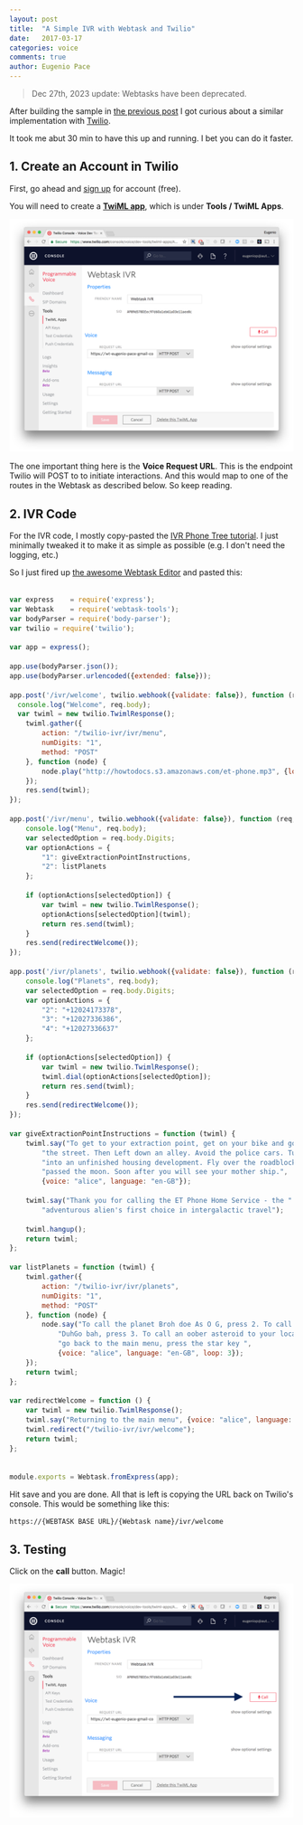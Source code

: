 ```yaml
---
layout: post
title:  "A Simple IVR with Webtask and Twilio"
date:   2017-03-17
categories: voice
comments: true
author: Eugenio Pace
---
```


> Dec 27th, 2023 update: Webtasks have been deprecated.

After building the sample in [the previous post](/post/2017-03-12-Securing-IVR-with-Auth0.markdown}) I got curious about a similar implementation with [Twilio](https://twilio.com).

It took me abut 30 min to have this up and running. I bet you can do it faster.

## 1. Create an Account in Twilio

First, go ahead and [sign up](https://www.twilio.com/try-twilio) for account (free). 

You will need to create a **[TwiML app](https://www.twilio.com/console/voice/dev-tools/twiml-apps)**, which is under **Tools / TwiML Apps**. 

![](/media/twilio-console.png)

The one important thing here is the **Voice Request URL**. This is the endpoint Twilio will POST to to initiate interactions. And this would map to one of the routes in the Webtask as described below. So keep reading.

## 2. IVR Code

For the IVR code, I mostly copy-pasted the [IVR Phone Tree tutorial](https://www.twilio.com/docs/tutorials/walkthrough/ivr-phone-tree/node/express). I just minimally tweaked it to make it as simple as possible (e.g. I don't need the logging, etc.)

So I just fired up [the awesome Webtask Editor](https://webtask.io/make) and pasted this:

```js

var express    = require('express');
var Webtask    = require('webtask-tools');
var bodyParser = require('body-parser');
var twilio = require('twilio');

var app = express();

app.use(bodyParser.json());
app.use(bodyParser.urlencoded({extended: false}));

app.post('/ivr/welcome', twilio.webhook({validate: false}), function (req, res) {
  console.log("Welcome", req.body);
  var twiml = new twilio.TwimlResponse();
    twiml.gather({
        action: "/twilio-ivr/ivr/menu",
        numDigits: "1",
        method: "POST"
    }, function (node) {
        node.play("http://howtodocs.s3.amazonaws.com/et-phone.mp3", {loop: 3});
    });
    res.send(twiml);
});

app.post('/ivr/menu', twilio.webhook({validate: false}), function (req, res) {
    console.log("Menu", req.body);
    var selectedOption = req.body.Digits;
    var optionActions = {
        "1": giveExtractionPointInstructions,
        "2": listPlanets
    };

    if (optionActions[selectedOption]) {
        var twiml = new twilio.TwimlResponse();
        optionActions[selectedOption](twiml);
        return res.send(twiml);
    }
    res.send(redirectWelcome());
});

app.post('/ivr/planets', twilio.webhook({validate: false}), function (req, res) {
    console.log("Planets", req.body);
    var selectedOption = req.body.Digits;
    var optionActions = {
        "2": "+12024173378",
        "3": "+12027336386",
        "4": "+12027336637"
    };

    if (optionActions[selectedOption]) {
        var twiml = new twilio.TwimlResponse();
        twiml.dial(optionActions[selectedOption]);
        return res.send(twiml);
    }
    res.send(redirectWelcome());
});

var giveExtractionPointInstructions = function (twiml) {
    twiml.say("To get to your extraction point, get on your bike and go down " +
        "the street. Then Left down an alley. Avoid the police cars. Turn left " +
        "into an unfinished housing development. Fly over the roadblock. Go " +
        "passed the moon. Soon after you will see your mother ship.",
        {voice: "alice", language: "en-GB"});

    twiml.say("Thank you for calling the ET Phone Home Service - the " +
        "adventurous alien's first choice in intergalactic travel");

    twiml.hangup();
    return twiml;
};

var listPlanets = function (twiml) {
    twiml.gather({
        action: "/twilio-ivr/ivr/planets",
        numDigits: "1",
        method: "POST"
    }, function (node) {
        node.say("To call the planet Broh doe As O G, press 2. To call the planet " +
            "DuhGo bah, press 3. To call an oober asteroid to your location, press 4. To " +
            "go back to the main menu, press the star key ",
            {voice: "alice", language: "en-GB", loop: 3});
    });
    return twiml;
};

var redirectWelcome = function () {
    var twiml = new twilio.TwimlResponse();
    twiml.say("Returning to the main menu", {voice: "alice", language: "en-GB"});
    twiml.redirect("/twilio-ivr/ivr/welcome");
    return twiml;
};


module.exports = Webtask.fromExpress(app);

```
Hit save and you are done. All that is left is copying the URL back on Twilio's console. This would be something like this:

```
https://{WEBTASK BASE URL}/{Webtask name}/ivr/welcome
```

## 3. Testing

Click on the **call** button. Magic!

![](/media/twilio-console-test.png)